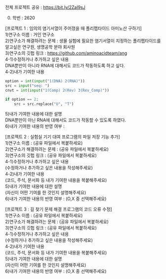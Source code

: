 전체 프로젝트 공유 : https://bit.ly/2ZaI9sJ

0. 학번 : 2620

[프로젝트 1 : 임의의 염기서열이 주어졌을 때 폴리펩타이드 아미노산 구하기]<br>
1)연구소 이름 : 거인 연구소<br>
2)연구소가 해결하려는 문제 : 생물 실험에 필요한 염기서열이 지정하는 폴리펩타이드를 알고싶은 연구원, 생명공학 분야 회사원
<br>
3)연구소의 깃헙 링크 : https://github.com/aminoacidteam/ang
<br>
4-1)수정하거나 추가하고 싶은 내용<br>
DNA뿐만이 아니라 RNA에 대해서도 코드가 작동하도록 하고 싶다.<br>
4-2)내가 기여한 내용<br>
```python
option = int(input("1(DNA) 2(RNA)"))
src = input("seq: ")
cnvt = int(input("1(Comp) 2(Rev) 3(Rev_Comp)"))

if option == 2:
    src = src.replace("U", "T")
```
5)내가 기여한 내용에 대한 설명<br>
DNA뿐만이 아닌 RNA에 대해서도 코드가 작동할 수 있도록 하였다.<br>
6)내가 기여한 내용의 반영 여부 : <br>

[프로젝트 2 : 실험실 기기 대여 프로그램의 파일 저장 기능 추가]<br>
1)연구소 이름 : (공유 파일에서 복붙하세요)<br>
2)연구소가 해결하려는 문제 : (공유 파일에서 복붙하세요)<br>
3)연구소의 깃헙 링크 : (공유 파일에서 복붙하세요)<br>
4-1)수정하거나 추가하고 싶은 내용<br>
(수정하거나 추가하고 싶은 내용을 작성해주세요)<br>
4-2)내가 기여한 내용<br>
(코드, 주석, 문서화 등 내가 기여한 내용을 복붙해주세요)<br>
5)내가 기여한 내용에 대한 설명<br>
(자신이 어떤 기여를 한 것인지 설명해주세요)<br>
6)내가 기여한 내용의 반영 여부 : (O,X 중 선택해주세요)<br>

[프로젝트 3 : 길 찾기 문제 해결 프로그램의 코드 오류 수정]<br>
1)연구소 이름 : (공유 파일에서 복붙하세요)<br>
2)연구소가 해결하려는 문제 : (공유 파일에서 복붙하세요)<br>
3)연구소의 깃헙 링크 : (공유 파일에서 복붙하세요)<br>
4-1)수정하거나 추가하고 싶은 내용<br>
(수정하거나 추가하고 싶은 내용을 작성해주세요)<br>
4-2)내가 기여한 내용<br>
(코드, 주석, 문서화 등 내가 기여한 내용을 복붙해주세요)<br>
5)내가 기여한 내용에 대한 설명<br>
(자신이 어떤 기여를 한 것인지 설명해주세요)<br>
6)내가 기여한 내용의 반영 여부 : (O,X 중 선택해주세요)<br>
